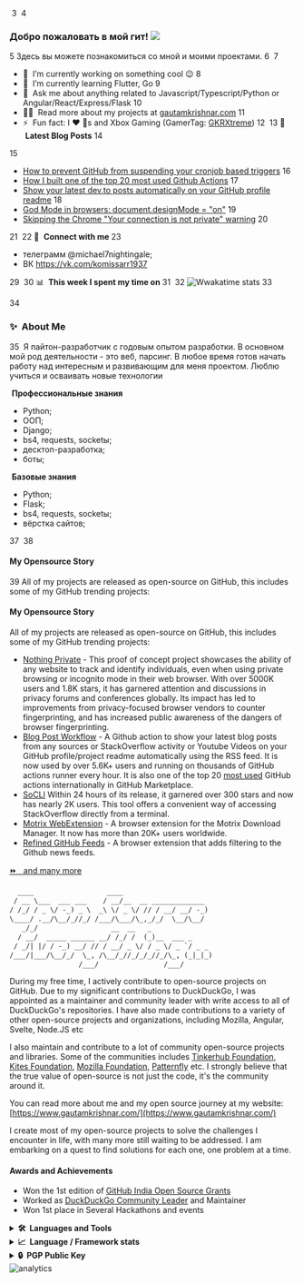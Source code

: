 
​
3
​
4
### Добро пожаловать в мой гит! <a href="https://www.gautamkrishnar.com/"><img src="https://media.giphy.com/media/hvRJCLFzcasrR4ia7z/giphy.gif" width="5%"></a>
5
Здесь вы можете познакомиться со мной и моими проектами.
6
​
7
- 🔭 &nbsp;I’m currently working on something cool :wink:
8
- 🌱 &nbsp;I’m currently learning Flutter, Go
9
- 💬 &nbsp;Ask me about anything related to Javascript/Typescript/Python or Angular/React/Express/Flask
10
- 👨‍💻 &nbsp;Read more about my projects at [gautamkrishnar.com](https://www.gautamkrishnar.com/#portfolio)
11
- ⚡ &nbsp;Fun fact: I :heart: :dog:s and Xbox Gaming (GamerTag: [GKRXtreme](https://account.xbox.com/en-us/profile?gamertag=GKRXtreme))
12
​
13
📕 &nbsp;**Latest Blog Posts**
14
<!-- BLOG-POST-LIST:START -->
15
- [How to prevent GitHub from suspending your cronjob based triggers](https://dev.to/gautamkrishnar/how-to-prevent-github-from-suspending-your-cronjob-based-triggers-knf)
16
- [How I built one of the top 20 most used Github Actions](https://www.gautamkrishnar.com/how-i-built-one-of-the-top-20-most-used-github-actions/)
17
- [Show your latest dev.to posts automatically on your GitHub profile readme](https://dev.to/gautamkrishnar/show-your-latest-dev-to-posts-automatically-in-your-github-profile-readme-3nk8)
18
- [God Mode in browsers: document.designMode = &quot;on&quot;](https://dev.to/gautamkrishnar/god-mode-in-browsers-document-designmode-on-2pmo)
19
- [Skipping the Chrome &quot;Your connection is not private&quot; warning](https://dev.to/gautamkrishnar/quickbits-1-skipping-the-chrome-your-connection-is-not-private-warning-4kp1)
20
<!-- BLOG-POST-LIST:END -->
21
​
22
🔗 &nbsp;**Connect with me**
23
- телеграмм @michael7nightingale;
- ВК https://vk.com/komissarr1937

29
​
30
📊 &nbsp;**This week I spent my time on**
31
​
32
![Wwakatime stats](https://github-readme-stats-taupe-two.vercel.app/api/wakatime?username=gautamkrishnar&hide_title=true&hide_border=true&langs_count=5&bg_color=00000000&text_color=777)
33
  
34
### ✨&nbsp; About Me
35
​
Я пайтон-разработчик с годовым опытом разработки. В основном мой род деятельности - это веб, парсинг. В любое время готов начать работу над интересным и развивающим для меня проектом. Люблю учиться и осваивать новые технологии

&nbsp;**Профессиональные знания**
 - Python;
 - ООП;
 - Django;
 - bs4, requests, socketы;
 - десктоп-разработка;
 - боты;
 
&nbsp;**Базовые знания**
 - Python;
 - Flask;
 - bs4, requests, socketы;
 - вёрстка сайтов;


37
​
38
#### My Opensource Story
39
All of my projects are released as open-source on GitHub, this includes some of my GitHub trending projects:
#### My Opensource Story
All of my projects are released as open-source on GitHub, this includes some of my GitHub trending projects:
- [Nothing Private](https://github.com/gautamkrishnar/nothing-private) - This proof of concept project showcases the ability of any website to track and identify individuals, even when using private browsing or incognito mode in their web browser. With over 5000K users and 1.8K stars, it has garnered attention and discussions in privacy forums and conferences globally. Its impact has led to improvements from privacy-focused browser vendors to counter fingerprinting, and has increased public awareness of the dangers of browser fingerprinting.
- [Blog Post Workflow](https://github.com/gautamkrishnar/blog-post-workflow) - A Github action to show your latest blog posts from any sources or StackOverflow activity or Youtube Videos on your GitHub profile/project readme automatically using the RSS feed. It is now used by over 5.6K+ users and running on thousands of GitHub actions runner every hour. It is also one of the top 20 [most used](https://github.com/marketplace?category=&query=sort%3Apopularity-desc&type=actions&verification=) GitHub actions internationally in GitHub Marketplace.
-  [SoCLI](https://github.com/gautamkrishnar/socli) Within 24 hours of its release, it garnered over 300 stars and now has nearly 2K users. This tool offers a convenient way of accessing StackOverflow directly from a terminal.
- [Motrix WebExtension](https://github.com/gautamkrishnar/motrix-webextension) - A browser extension for the Motrix Download Manager. It now has more than 20K+ users worldwide.
- [Refined GitHub Feeds](https://github.com/gautamkrishnar/refined-github-feeds) - A browser extension that adds filtering to the Github news feeds. 

[⏩ &nbsp; and many more](https://github.com/gautamkrishnar?tab=repositories&q=&type=source&language=&sort=stargazers) 

```
  ____                  ____                      
 / __ \___  ___ ___    / __/__  __ _____________  
/ /_/ / _ \/ -_) _ \  _\ \/ _ \/ // / __/ __/ -_) 
\____/ .__/\__/_//_/ /___/\___/\_,_/_/  \__/\__/  
   _/_/                  __  __   _               
  / __/  _____ ______ __/ /_/ /  (_)__  ___ _     
 / _/| |/ / -_) __/ // / __/ _ \/ / _ \/ _ `/ _ _ 
/___/|___/\__/_/  \_, /\__/_//_/_/_//_/\_, (_|_|_)
                 /___/                /___/       
```

During my free time, I actively contribute to open-source projects on GitHub. Due to my significant contributions to DuckDuckGo, I was appointed as a maintainer and community leader with write access to all of DuckDuckGo's repositories. I have also made contributions to a variety of other open-source projects and organizations, including Mozilla, Angular, Svelte, Node.JS etc
  
I also maintain and contribute to a lot of community open-source projects and libraries. Some of the communities includes [Tinkerhub Foundation](https://tinkerhub.org/), [Kites Foundation](https://kitesfoundation.org/), [Mozilla Foundation](https://foundation.mozilla.org/en/), [Patternfly](https://www.patternfly.org/) etc. I strongly believe that the true value of open-source is not just the code, it's the community around it.

You can read more about me and my open source journey at my website: [https://www.gautamkrishnar.com/](https://www.gautamkrishnar.com/)

I create most of my open-source projects to solve the challenges I encounter in life, with many more still waiting to be addressed. I am embarking on a quest to find solutions for each one, one problem at a time.

#### Awards and Achievements
- Won the 1st edition of [GitHub India Open Source Grants](https://github.blog/2021-09-12-recipients-open-source-grants-github-sponsors-india/)
- Worked as [DuckDuckGo Community Leader](https://web.archive.org/web/20210727164606/https://help.duckduckgo.com/community/community-leaders/) and Maintainer
- Won 1st place in Several Hackathons and events
  
<details>
  <summary><b>🛠️&nbsp;&nbsp;Languages&nbsp;and&nbsp;Tools</b></summary>
  <br/>
  <p align="left"> <a href="https://angular.io" target="_blank"> <img src="https://angular.io/assets/images/logos/angular/angular.svg" alt="angular" width="40" height="40"/> </a> <a href="https://cordova.apache.org/" target="_blank"> <img src="https://www.vectorlogo.zone/logos/apache_cordova/apache_cordova-icon.svg" alt="apachecordova" width="40" height="40"/> </a> <a href="https://aws.amazon.com" target="_blank"> <img src="https://raw.githubusercontent.com/devicons/devicon/master/icons/amazonwebservices/amazonwebservices-original-wordmark.svg" alt="aws" width="40" height="40"/> </a> <a href="https://azure.microsoft.com/en-in/" target="_blank"> <img src="https://www.vectorlogo.zone/logos/microsoft_azure/microsoft_azure-icon.svg" alt="azure" width="40" height="40"/> </a> <a href="https://www.gnu.org/software/bash/" target="_blank"> <img src="https://www.vectorlogo.zone/logos/gnu_bash/gnu_bash-icon.svg" alt="bash" width="40" height="40"/> </a> <a href="https://getbootstrap.com" target="_blank"> <img src="https://raw.githubusercontent.com/devicons/devicon/master/icons/bootstrap/bootstrap-plain-wordmark.svg" alt="bootstrap" width="40" height="40"/> </a> <a href="https://www.cprogramming.com/" target="_blank"> <img src="https://raw.githubusercontent.com/devicons/devicon/master/icons/c/c-original.svg" alt="c" width="40" height="40"/> </a> <a href="https://circleci.com" target="_blank"> <img src="https://www.vectorlogo.zone/logos/circleci/circleci-icon.svg" alt="circleci" width="40" height="40"/> </a> <a href="https://www.w3schools.com/cpp/" target="_blank"> <img src="https://raw.githubusercontent.com/devicons/devicon/master/icons/cplusplus/cplusplus-original.svg" alt="cplusplus" width="40" height="40"/> </a> <a href="https://www.w3schools.com/css/" target="_blank"> <img src="https://raw.githubusercontent.com/devicons/devicon/master/icons/css3/css3-original-wordmark.svg" alt="css3" width="40" height="40"/> </a> <a href="https://www.cypress.io" target="_blank"> <img src="https://raw.githubusercontent.com/simple-icons/simple-icons/6e46ec1fc23b60c8fd0d2f2ff46db82e16dbd75f/icons/cypress.svg" alt="cypress" width="40" height="40"/> </a> <a href="https://www.docker.com/" target="_blank"> <img src="https://raw.githubusercontent.com/devicons/devicon/master/icons/docker/docker-original-wordmark.svg" alt="docker" width="40" height="40"/> </a> <a href="https://www.elastic.co" target="_blank"> <img src="https://www.vectorlogo.zone/logos/elastic/elastic-icon.svg" alt="elasticsearch" width="40" height="40"/> </a> <a href="https://expressjs.com" target="_blank"> <img src="https://raw.githubusercontent.com/devicons/devicon/master/icons/express/express-original-wordmark.svg" alt="express" width="40" height="40"/> </a> <a href="https://flask.palletsprojects.com/" target="_blank"> <img src="https://www.vectorlogo.zone/logos/pocoo_flask/pocoo_flask-icon.svg" alt="flask" width="40" height="40"/> </a> <a href="https://cloud.google.com" target="_blank"> <img src="https://www.vectorlogo.zone/logos/google_cloud/google_cloud-icon.svg" alt="gcp" width="40" height="40"/> </a> <a href="https://git-scm.com/" target="_blank"> <img src="https://www.vectorlogo.zone/logos/git-scm/git-scm-icon.svg" alt="git" width="40" height="40"/> </a> <a href="https://grafana.com" target="_blank"> <img src="https://www.vectorlogo.zone/logos/grafana/grafana-icon.svg" alt="grafana" width="40" height="40"/> </a> <a href="https://graphql.org" target="_blank"> <img src="https://www.vectorlogo.zone/logos/graphql/graphql-icon.svg" alt="graphql" width="40" height="40"/> </a> <a href="https://heroku.com" target="_blank"> <img src="https://www.vectorlogo.zone/logos/heroku/heroku-icon.svg" alt="heroku" width="40" height="40"/> </a> <a href="https://www.w3.org/html/" target="_blank"> <img src="https://raw.githubusercontent.com/devicons/devicon/master/icons/html5/html5-original-wordmark.svg" alt="html5" width="40" height="40"/> </a> <a href="https://gohugo.io/" target="_blank"> <img src="https://api.iconify.design/logos-hugo.svg" alt="hugo" width="40" height="40"/> </a> <a href="https://jasmine.github.io/" target="_blank"> <img src="https://www.vectorlogo.zone/logos/jasmine/jasmine-icon.svg" alt="jasmine" width="40" height="40"/> </a> <a href="https://developer.mozilla.org/en-US/docs/Web/JavaScript" target="_blank"> <img src="https://raw.githubusercontent.com/devicons/devicon/master/icons/javascript/javascript-original.svg" alt="javascript" width="40" height="40"/> </a> <a href="https://jekyllrb.com/" target="_blank"> <img src="https://www.vectorlogo.zone/logos/jekyllrb/jekyllrb-icon.svg" alt="jekyll" width="40" height="40"/> </a> <a href="https://www.jenkins.io" target="_blank"> <img src="https://www.vectorlogo.zone/logos/jenkins/jenkins-icon.svg" alt="jenkins" width="40" height="40"/> </a> <a href="https://jestjs.io" target="_blank"> <img src="https://www.vectorlogo.zone/logos/jestjsio/jestjsio-icon.svg" alt="jest" width="40" height="40"/> </a> <a href="https://karma-runner.github.io/latest/index.html" target="_blank"> <img src="https://raw.githubusercontent.com/detain/svg-logos/780f25886640cef088af994181646db2f6b1a3f8/svg/karma.svg" alt="karma" width="40" height="40"/> </a> <a href="https://www.elastic.co/kibana" target="_blank"> <img src="https://www.vectorlogo.zone/logos/elasticco_kibana/elasticco_kibana-icon.svg" alt="kibana" width="40" height="40"/> </a> <a href="https://kubernetes.io" target="_blank"> <img src="https://www.vectorlogo.zone/logos/kubernetes/kubernetes-icon.svg" alt="kubernetes" width="40" height="40"/> </a> <a href="https://www.linux.org/" target="_blank"> <img src="https://raw.githubusercontent.com/devicons/devicon/master/icons/linux/linux-original.svg" alt="linux" width="40" height="40"/> </a> <a href="https://mochajs.org" target="_blank"> <img src="https://www.vectorlogo.zone/logos/mochajs/mochajs-icon.svg" alt="mocha" width="40" height="40"/> </a> <a href="https://www.mongodb.com/" target="_blank"> <img src="https://raw.githubusercontent.com/devicons/devicon/master/icons/mongodb/mongodb-original-wordmark.svg" alt="mongodb" width="40" height="40"/> </a> <a href="https://www.microsoft.com/en-us/sql-server" target="_blank"> <img src="https://www.svgrepo.com/show/303229/microsoft-sql-server-logo.svg" alt="mssql" width="40" height="40"/> </a> <a href="https://www.mysql.com/" target="_blank"> <img src="https://raw.githubusercontent.com/devicons/devicon/master/icons/mysql/mysql-original-wordmark.svg" alt="mysql" width="40" height="40"/> </a> <a href="https://www.nginx.com" target="_blank"> <img src="https://raw.githubusercontent.com/devicons/devicon/master/icons/nginx/nginx-original.svg" alt="nginx" width="40" height="40"/> </a> <a href="https://nodejs.org" target="_blank"> <img src="https://raw.githubusercontent.com/devicons/devicon/master/icons/nodejs/nodejs-original-wordmark.svg" alt="nodejs" width="40" height="40"/> </a> <a href="https://www.php.net" target="_blank"> <img src="https://raw.githubusercontent.com/devicons/devicon/master/icons/php/php-original.svg" alt="php" width="40" height="40"/> </a> <a href="https://www.postgresql.org" target="_blank"> <img src="https://raw.githubusercontent.com/devicons/devicon/master/icons/postgresql/postgresql-original-wordmark.svg" alt="postgresql" width="40" height="40"/> </a> <a href="https://postman.com" target="_blank"> <img src="https://www.vectorlogo.zone/logos/getpostman/getpostman-icon.svg" alt="postman" width="40" height="40"/> </a> <a href="https://github.com/puppeteer/puppeteer" target="_blank"> <img src="https://www.vectorlogo.zone/logos/pptrdev/pptrdev-official.svg" alt="puppeteer" width="40" height="40"/> </a> <a href="https://www.python.org" target="_blank"> <img src="https://raw.githubusercontent.com/devicons/devicon/master/icons/python/python-original.svg" alt="python" width="40" height="40"/> </a> <a href="https://reactjs.org/" target="_blank"> <img src="https://raw.githubusercontent.com/devicons/devicon/master/icons/react/react-original-wordmark.svg" alt="react" width="40" height="40"/> </a> <a href="https://redis.io" target="_blank"> <img src="https://raw.githubusercontent.com/devicons/devicon/master/icons/redis/redis-original-wordmark.svg" alt="redis" width="40" height="40"/> </a> <a href="https://sass-lang.com" target="_blank"> <img src="https://raw.githubusercontent.com/devicons/devicon/master/icons/sass/sass-original.svg" alt="sass" width="40" height="40"/> </a> <a href="https://www.selenium.dev" target="_blank"> <img src="https://raw.githubusercontent.com/detain/svg-logos/780f25886640cef088af994181646db2f6b1a3f8/svg/selenium-logo.svg" alt="selenium" width="40" height="40"/> </a> <a href="https://www.sqlite.org/" target="_blank"> <img src="https://www.vectorlogo.zone/logos/sqlite/sqlite-icon.svg" alt="sqlite" width="40" height="40"/> </a> <a href="https://travis-ci.org" target="_blank"> <img src="https://www.vectorlogo.zone/logos/travis-ci/travis-ci-icon.svg" alt="travisci" width="40" height="40"/> </a> <a href="https://www.typescriptlang.org/" target="_blank"> <img src="https://raw.githubusercontent.com/devicons/devicon/master/icons/typescript/typescript-original.svg" alt="typescript" width="40" height="40"/> </a> </p>

</details>

<details>
  <summary><b>📈&nbsp;&nbsp;Language&nbsp;/&nbsp;Framework stats</b></summary>
  <br/>
  <a href='https://profile.codersrank.io/user/gautamkrishnar/'>
  <img src='http://cr-skills-chart-widget.azurewebsites.net/api/api?username=gautamkrishnar&padding=30&skills=angular,batchfile,c,C%23,coffeescript,dart,go,html,json,java,javascript,less,mysql,php,pandas,perl,python,reactjs,scss,shell,svelte,swift,typescript,vue'>
  </a>

</details>

<details>
  <summary><b>🔒&nbsp;&nbsp;PGP&nbsp;Public&nbsp;Key</b></summary>
  <br/>

```
-----BEGIN PGP PUBLIC KEY BLOCK-----

mQINBFic650BEADS5FmCzS0xJPcori52uWfj3jxQXfEvein/mw9dd4Xk+4+61M36
4luKAcMVmLvlJMfi+mI5LHBdQ/AkvWVKDDBVc5aObjIj9OoozoREzJJH1OIHvwil
r63C/NtwGoR2Rzk+7YwiT9rxji68+rEijdKWekk4KofzgQLNhLxLnaKm1r8GqfAK
fN9d9kt2zrBeh0wkoNCoZX65ryWgwbwnnxbxTxfq8hpqFB9MZLG5dh6p5+jIFhf9
ObHOy5u4DfE/kqFsvLjQEeHe/POfWjDrOPV3dKW6bU+osPcKouB3VEPEgs/HYAeM
+1jQD2x+/boO1decuR6sh//m9RS9Z9M3G4NgFXGhD9Pr8ecKyiK5PlIUIJzVUilH
jMd0KMDF3OCw9/+dMc+7TvOY4/YX4UOfSfaHm895vP4lIKgcoJOuWAMXtdgPDq0R
bTFte6Sx19vtHbcSJ0n9x6tkCFlXmibQdjr+XiLGQ8GdzDKc9KEoAmQt443JlqG5
pwduTbxSX2yYnY6x1rlWkeqBH7flsL2SQXXzrPkCafqxbeNeQu15rLaLGlokjR77
RsZHfqUYZTG27e5YYwJIVdbWzV1EPv25Nx9kgOCactj4rxlQj4UXBTa4MeK651f8
brJr9VgYgqkIheEXFQcGtEZLxSgZjGfgNeirp1cPdhdXKsuZyF58z2hZswARAQAB
tCxHYXV0YW0ga3Jpc2huYSBSIDxyLmdhdXRhbWtyaXNobmFAZ21haWwuY29tPokC
UQQTAQoAOwIbAwMLCQcDFQoIAh4BAheAAxYCAQIZARYhBIEG/BF8CV2XhLwzEwHK
Zaw3XKplBQJegZXrBQk+UjsmAAoJEAHKZaw3XKplLA0QAMxXEsSD+kG8hjgVhbFK
D5V3nz69dqGf0FW7n0szK3SzJZ7Y9KSQRgr/kErPJxz/2VwE7IBOFFfit+iv2TSo
Pq0XpDS3mM8++wgJGkeF6wtNSJFHnD/s1G0j7Yg9PC5j6JEYATZ8etDXu5ecVrUd
ufr3aIKmHknxKcSCbv7+d1HdRyWZ6sEkotSqfsdeHelEnP6GRIXW3l/Xcm+l01Fc
YAhFh0S1/G8rbcZp+xJhQu69FDZ2FegG5DkWCiY/au5LqtqIfhytLgzSqpB843BA
4DYffmXScuqqTReflA0L2QGGgTBZxHX5qbiPpyI8AoYIiYLKN8MhfmFrx9W1sUff
MtN0lkJAmpy+2M9kkK4i5aniseb/m8uivFFRo1Ibm9JpTYEn2XZtdKf1UKrvXFoj
LWiNweh2OeRIdlEnJgw6G5/o+0W85tk5kvaMxjnWhiOSTao9QDRg8eYMG2lW081q
VTjwTKNVehB3QDvSmiSucg/2ZqDDcpHPE+aUqq+YiwozLiOlbcw7/vC6bPdXeYmo
jZA01fzenlfIFCN/Rz4jiRXJ63CxL7cBCCX9c3ioqqCdz569S5sE/4MGv3VH48ho
ozqXLYJYud7QumiMo37ypSgngwjL9ui+2RHduXlEHu/H5rrT5WLPZA5p4s5r0ZUc
uC/J5XrngN+91K6m6W1z9V8xiQI0BBMBCgAeBQJYnOudAhsDAwsJBwMVCggCHgEC
F4ADFgIBAhkBAAoJEAHKZaw3XKpl/uYQAJuLMfutDaQqPRpPKg8Y3at4qV5j6kAM
vdo+99/4zaBS27wKRHn1uDwVhRhTbUcmebTXmNYifN18Y1XE/lIKiiaCmRHxc2dy
+YVLyZRroKKbARJ68rzepU8Rr3jUHa2iNXWbWVOLNQ0JJ2voSuOzlP3mTHzB4r6e
LhfZbONJkokbwIv47CVzUwIg0tw633O6+xrrtXZNvbWcimERB1qT1uMlK8f+66Tx
zgcyPcBlinge/DOEwGUwVD/ZO7jbfjc2maFK8zHs2w1oKm2RjD9AV4wWqTVif0nC
CXlgXi0zZq1cWy70n42kRmHxKRDBx3c8b8tNnFeOY8xSAGle/An+dT7H4RdrMmAu
Pz6kioxkK95MkW/egB9VDzdK0bEk2iAVPw/M5v3cb72aqMfyYNulA5NPdKSIlNUv
jrElb0/9qbXx9L5d5mfympfq3guYbZlBt0tNXaLyvXlD3guPbtLaStcKvz1/vsAd
TEkWTbFb1n57yyG0IgiE9O6oOwXt4ciXp9eg+lwz7Z40Si60UHZtX/6amJkqTFRe
CraJraUKpttFipAMF0adH5gqkdqKpI7pUmDlmAkyxcRFvb18ZTKUJMVMcf6kGIIy
hvuc/EAHEefaQ+nEl3sgmHejxOwhlm7c5RS9fRQqL+5CZHFl2g+/Kgq5lLG4JuOZ
jP+8R2yYwGbVtCtHYXV0YW0ga3Jpc2huYSBSIDxnYXV0YW1rcmlzaG5hckBnbWFp
bC5jb20+iQJOBBMBCgA4AhsDAwsJBwMVCggCHgECF4ADFgIBFiEEgQb8EXwJXZeE
vDMTAcplrDdcqmUFAl6BlewFCT5SOyYACgkQAcplrDdcqmX7VhAAxtYiX0aJMimC
NGuIcc7Q1B8iOIDT+05P9mhc8/EZphFNCg790yzarZ5vidTRZ7irrGR+aOsZzB+J
+If1OS/goxasBCZG+XH5Qcvk7NhXqya9XZAoWBSn8J1EkcqJSp7K1szf+fv7pDKB
3KQ6+r9V3/zkdOlmdRLc2U3t1zmNQlZGf20V0DpylQeaot9ualxW3wGP8kR4qHlu
NG0K3p9QF+xTQJ/m8a8IJQ17gHD8KlbRzm64dbjfxnS8l95iny6fFcM8R6pCQZQD
Z5GoTPSXsHo2gayAycJg3abEq+alozkdNngqXCAwGOK9wCu6BCTDm8jdxumSGeB4
t4zPdBl4+Kjt2ns3UdLrKIDFhJg7bLU+e83yP3q0IqbPN9qK+pqBGk8vClY/n1XV
9xpOw+5be0JZcC+PMokslVhg5daJrBYXLhCj01N/QRpg8quPBc1SdD3rKExGfkY6
8olLd98HZ/HxsJGaAlv/aVSFUfiOqweMLvk6yCkpQUgn0Ot0WXBxRNOz5xQfpUqH
3rWhJCueFh422gQITtuHDDD38s5QEWTJ6zZJzodSXWJoiofBeIg+2KbtgIcDNb7x
7D1eG21ZFtWKBVh3rrjXup2SypZD0PApRc1bxHN/SptNV256qGPx0XtzTLh5//fe
nF45PZ6/WnLNJplxZbI3BKFyPDVRt72JAjEEEwEKABsFAlic650CGwMDCwkHAxUK
CAIeAQIXgAMWAgEACgkQAcplrDdcqmUY6g/+KkI0Z8l/b0GDWYqQ9rsC5G6Quze6
y4zsRKuob/pxDnvPU8kTTsiUEFym5EIVIqu8wdapHR78BYdLVrfpgIk4hKP7uliy
tDLNWSl16oXif9zsyu4QUHl5FkZWl37aAMO2F43j8jpd3d8XFvqsSk2X240x7kK0
WFd02Ez75HkPhBfv/i3sJQjTn8hCZS6wgmTTdQArSDq9VwMD4mEY6+Ub8ckExXJc
oWSlKpR4urq2ahTzlPBfTkFCIc5gnHKIyLfEuGZjYcM49WOT64+MO9C4gj/57bZv
ilVpcm1/JCE0n6JjWx8gMgqaxM/Kulxi6QjhTMjXj2nORUg4+K3iTQQXt5G0JdZA
nRpHDaNVL1nudC8L/xtEBvrTvJgn0JPqCcx+W00daBw0OLoUFibXms2/ARP3q26z
ZXBkxZrvEDh1B3CFizSwBcNEmiI2pMd+qx3TrmKHya46yI+HdZCMdlfs4a8K81no
WInK+mS0+Rv6Pq0I7JksOc644BI2uaAXhYejsxULtX1/xBkpbcqujehD1yQp42Ae
YeJt8sGks15gfZbVX7I7U/43mFgGhv8oT/BqhdBbZ17QeOznUieNKEOQ6117niMu
s4xKLH0tFaHzGh5iLncTNDAxGYTFEpDY6CmMX6KfNnv6+LyTKd/j3d9ZvKPsmlRE
b0cWDH71he6tbfG0KkdhdXRhbSBrcmlzaG5hIFIgPGdhdXRhbWtyaXNobmFyQGxp
dmUuY29tPokCTgQTAQoAOAIbAwMLCQcDFQoIAh4BAheAAxYCARYhBIEG/BF8CV2X
hLwzEwHKZaw3XKplBQJegZXsBQk+UjsmAAoJEAHKZaw3XKplQ7cP/ArAq+YrAyQn
CqLOpWhns71vbaqIBvYyLpu6yM6zXXaARZkVrBnAKnTmcnlvyYdDkL0HbS7uN4s2
pwTustBGYy98dBNBeW9f1ci33Petk1rnFHO0UBUQ407dSuFJk+PeJa1/3U/JOH39
QkqAQhWIWSpFwXeLv7TKWDhcGWCceRk4atKoEvwv4AA9VM/atrqEQbYyM+O2VSB5
9MrEEx+xXmVoL4BvwvBLV1B6skIKwbuJ7yTjfbDChykVqyDUL6RjZgJ0/owwr59r
F4piMjkYXw3iAD5B7DCw26+kZsoaO+HQTyfqQPHCMjB3Rial/NITrYlyXCtac34e
Oc7MReBJST9OjrEehSjThGZo2FT+xFn6s6PEXYedaN5+zmVf1PoUUFZMGIVEfxDZ
LcIgv4JJYh5gVhWbOgc8MB+q/SDGgLTDuU48w95OpzMT8G3U2rPLvOrdNQ8R79gF
xl7kW0KGjbgiqGakRcUVVOaD2N1LPI1gghZpwO3jDvN8Ln2rwxGcEH1v8htdGglg
frBUzh7VlHIDU6hoTJdDa3DinE1ds3Ljt6gW/kK34OSUxiBiwjudCFYco/2HlpN7
ts4fe+eHFufl2Ux4GkmzasMf5Ybw753aQY2uSIyBeDWJTGByy1XJ7nOvPwHpsNle
ApyzLA2QjFhnGsThmv4kArHtXg4K2bLMiQIxBBMBCgAbBQJYnOudAhsDAwsJBwMV
CggCHgECF4ADFgIBAAoJEAHKZaw3XKplKL0QALQUqBbKrYr7OBXw8p28DZtsF09B
A/Y6HBFgaDltuHWtEuRCn+I28VYjsIrRy6hdbKdq3LqrglKPy8CxNGq89eNcdfXX
WsodsMUDPZeTdEpIksFVsgZnO/mAWt1zs1FDShIowaYgPyOOFl0qsEFhH8rPGJfp
nNJUWauiu+aaLywZ0gVV7u/ntycVEQ3SUI7bsEpO65Bqe9LGwkJ7Gd/B4tzPdWX/
nQ57W07OdN0coprzGtecSNGeNEqfE6cG/w2epDVx0iBgUMFHZmPEB5nmkmgiDC88
5gl7SRem0FVXFw4QjqiY26IW7MY/SNccfO5uOMA21TUqcNjhGLj36VLBbtzOH7ul
71qVB4+h7N2XGZ+GN/DX/o2OYVCQHjxkQEk8Qo3+frCTPMfliPObkZkfjAl8nbhD
ombkTCl5993cYSBcXRC7fgh1TiQvXht8lW4luqdkAeL8ivTGdEqMAOzykPXob+PP
s4aC87E9/j2M357SOMnPdjp3VEGo2JqY2fJutuY5iwY4+VTToNDmp9Or9hApQOhV
J98Mw4lg4OkQZKMle8g8rfRm0ccn63FcIsSX3deJtSbd3wqxbz48gwtPHD5dXb1d
yZQgdwUOJBpQJUxbXB3bvwIQZ7fZitAPilAbGk2K03YW7zdOGRJB/ipMSKj/6xcL
RgaECperkYElYpsXtCRHYXV0YW0ga3Jpc2huYS5SIDxnYXV0YW1AcmVkaGF0LmNv
bT6JAlQEEwEIAD4CGwMFCwkIBwIGFQoJCAsCBBYCAwECHgECF4AWIQSBBvwRfAld
l4S8MxMBymWsN1yqZQUCXoGV7AUJPlI7JgAKCRABymWsN1yqZb56D/4y6KOzCspv
oTUbRiwlvqjig2+BBbpcFX/xClE8Sp09D4wiSBCLcFGEFI0x6Db+I0q4zF9xji5a
5IDk7ni8zU0lRVCcVuPt2L54NbB+b0dQwIRjoqiegx6iDJ2/yRIr/fGRvRYG1tIx
LKuSUUykiHz+0ZQPiRY6vrUQWaoD+1NRdq/xLbr9zRNFGO6ln8cyhsZI2qIiLnag
/eqkCh5ZpiH2TH65EhmkV2v0c3+c1zAUYe9DQpO1eqLOdkjF8IR/TNCLIuuFmprg
G2XjJXAmWzJHi/Q3/hQadIV435zZ20FenQ6Uu8PZI0Ly2rMysxPJ0kGPS9Yg+fJ7
TaqbcUVeb4McuH86wu4E9TuG3CpoZN2A05jwG/m6B6AcLwQU08UDRmbIJH63UJOZ
YTSOkyQCpQmxhaKo5Ty85ek4cX/7Ya1Lcj6PS3/PHJtzIeFsZySoM2Ykf3qrjRNE
5qrfZOvfoq81p6yEvTreGQqoUNnYTO9PLilSz7pEi9gPbGh/waBc9BoCW9p5gw7c
HS29JvlwGbT7MGHLsVWIpnUdz34plS9kgZ20iBvViIrX8D6jmmfiMUz9npKuoZ+g
uuuh16eA3nUNUoITaTmv+ngsTqEfrMqRVPx8LLJ32hz833Doc4EgKzOoNwgeiiEj
lfPT/14UthyJ1Bkk9c59SgnW/oInJ1vgCYkCTgQTAQgAOBYhBIEG/BF8CV2XhLwz
EwHKZaw3XKplBQJeQbNZAhsDBQsJCAcCBhUKCQgLAgQWAgMBAh4BAheAAAoJEAHK
Zaw3XKplEOEQAJ8YGdI5c3CZj8BtbTjbmqFbN1HPfm8I6D+8h17j4cX9zTwWLcwz
V66CpA/lcEIqCdwuAAFBTyNcQ+xYqDdUID1LXyyX+WR7yeUVoei7/6udi0zi6M+1
f5HTxfZnKFTlHtyjBKHlK0On3pvyiZsHleU47mRPrFhJBAvV5HGCvou3b/vNs3xC
YLlLYcoqiz/c2XG1/leklITNYtSVb4IxUxHutekzQW7xwSKZFnrH40aHi689Z75t
3dJT9j12i5PlDehfY4U3YqOUxxQJvhUwceQ8ONfaE2sUZu7gcyL+n8XQSuxe7Pw1
/WWM1+k+Sro6piHmCfrr72GOw0ZSEQpQ927UR5LhLeJLtkqaH92R2h3n6wQlJYPd
rcyKUgNSAkdQrSKQYxDfK6HPZAXzDpJT/e1itWeQV4NAEOBqtz7Bpflu735JiHsH
XhcYk2me+DCtmYPZPrQC0p+p2ZjQuamseRjjjNHGq71IwK3xCLB+ggG6g0cntngD
rZZGfWqDAiWC/5Ffv7x4FYHFmQxau5nkpurDJ6zVCQ/y9F8L7XUQcMWkZofixdKa
iDFnpML3t6RUfAGtgeyRpw4k/m2s3uZAU2Sx114oO0K15Y5J4591Ou8M5ZKuhIqe
CqsR3tQMRivx2J/lowahaKyz7ohkkvB4URvzl/CsAH/Tkmqq0S9xvF/KtCZHYXV0
YW0gS3Jpc2huYSBSIDxnYWtyaXNobkByZWRoYXQuY29tPokCVAQTAQgAPgIbAwUL
CQgHAgYVCgkICwIEFgIDAQIeAQIXgBYhBIEG/BF8CV2XhLwzEwHKZaw3XKplBQJe
gZXsBQk+UjsmAAoJEAHKZaw3XKplfI0P/0GNEFe7jGFFrPdFuFCedZS9gdHV+Czq
hq4R+DbVc+ybhG4xBG1ee3gAbv2q4dsT7VIXOLferE3rVTiNcZIioo5iJXxbHFVf
oViqWbG6P/DWx4JjLX4g8aIFyWbGlbYxYQznd5FJ2V2z9BeKZGLVrHXIHYXDvNd/
QeVy/fVAqwbpqjgz9RGfMvZZrYQi5EC2TG+Ko1Y+ynWtWJPAzRQ23j3vhhtEvvn/
bjEc++n5IvwoqnJAf9OUSltqQj4FX4WUaV+rGxIRtTw75zOWQEQMPqrUVBhJKJEb
RKM0iluCNBrGMySlxQfC6dmjpxBckLnBAGpXrx6GcwwnuK98z/cx05cnve7/5kEI
aiokdcKqzc+bRhqKfjaQC9P1HIRt4/CjoiF7DleIMNI4pXFIjOARNiTLwzyWL8WT
l2i0CCd7NfRD8ewkpfgxv3ro9LjMDvRk3PTDmg4yZJotneg77j8oFoqCLkKT0u3t
7OFJBoQPpf9v5wzJyxM7/TtaU+ZMDKkmMqyjjKNZiyODirWAOgWusGgG4GL1aKV8
Ny2gCDNWYHKBUKyuZ72aEBCqQElSCSmBsoTmJPasicQt1YqmIwo7z8+XzCw95AaU
mrRuGDkva2bKC2J2cI1AyZoA9rAnxpDAvcqgpK6JtDZyzJl4yTlH7iAuV85zMQn0
Y5DjN8DRpkPviQJOBBMBCAA4FiEEgQb8EXwJXZeEvDMTAcplrDdcqmUFAl5/Ln0C
GwMFCwkIBwIGFQoJCAsCBBYCAwECHgECF4AACgkQAcplrDdcqmW/ow//WMU8J4W1
FXfTfJhqfMkGnn1gHPT7gi0LJsJQaXPA0qV/eXxTQHtK7RD9yY0pCVmXbuGNgrqi
LXCDqRPK1mR3aaR8FO1vdygq37wCc4a8vvy20DmJXNUFYR+rqGW3nTdDLenGfDH4
WO84Eehs8Ufh6fmIJWZWX3T/PsrLGoxTsHfKCLjIndEprGXzux8lWmHrXJeZEKdw
WoCTn/ygAcMf/Ac7Ri0PzJ0zsjis/8P6LvLXI+queVDOWO8+q8NXhAmzxoAoduTI
zLW2lbpjuZChi7cFWDdvNWXYvbRK/0v5p8QcPDIw+zT8c7lo8JXzfBNlHRmaWx5C
k2szfPCbkWA9tyiy3RXKkldzUtVv1wKF6p5iGZc/Cl3xtHy9i7dmqQ60YG/TTQrh
vJifwmoKLipY14ytO9sBuUAEzAHjVeY5LM9541Ek8GaqYKzvnu+1mnIl+V4IYNPX
Z4X+SA+cNrt9oYOw+ly2Fac0ZLMFKkm3kTyxOuoYH81k3nsDeHt/t2Z6Og2PHb79
uzHHcXbGQKJk0nM1oRiyc+ikpAWPuf4mhib+vE7mxL0BsijU/AXucmX+l4EskcnD
q/olowRGYm29uNZ4RnwXKr9q/pMFoA2+r6u9/GvZ+87AHRQPyF72VxP+Ge2jVXkC
JgHOcvbmiuubxrwE7/zf74T7JscXg4VrFV60K0dhdXRhbSBLcmlzaG5hIFIgPGhl
bGxvQGdhdXRhbWtyaXNobmFyLmNvbT6JAlQEEwEIAD4CGwMFCwkIBwIGFQoJCAsC
BBYCAwECHgECF4AWIQSBBvwRfAldl4S8MxMBymWsN1yqZQUCXoGV7AUJPlI7JgAK
CRABymWsN1yqZdUtD/478kII9XpCK87xQaZcLnDVCaC4tO+/+GPSSvCbP6MkSGPd
iz68hSJlJnNruORWpdQl7g6N0YwrES+f3jkc/A9NemF2BC+GeJ6Lq5Bkw3MlS18u
z9P6OgCZowLSxCXMQrSnhrvZA2xzblgH16WU0qVdXew3vdAtgXTnqAfjpCD6y1R+
1abqHJD+utO+fDW8ICLd4hV++YrxIJfLd2jADLxmhFEugiI9lc7HKHb7G16DIOhb
GFASVqPIk0UO97UYa7XZQ0uTn5lMqdNEMLH3iT4VAy7Fvg5mifxMr8wNRW/RMTHs
kQSwWt8EIr7QxEOhf88A07EqT3Ap2VCBWkFkadUQirxC995BC/o/qBFkIQv3knQ/
e2gNTAux98RdcOxtWQeacTgl5InCj/Qxue6Kse3eTcIDqAq74s4IuONbpoHguTN2
OpSA7YhlkLhS0DqbFXX2T/a9ZUFFgvh4J5zJHNVo2WilPlTjnSdESsFFuEx5Ei9v
C6ldZi7+7YWHoBni0EPu9NEQmv4PToeWGasxMLB43HlgAcW+ip54l5dC1jtCyVqU
oQPTDBemXuz9FQ6KSfXkMnVl9ZHERChh9Jsvu5CDUu2h4/q+SQjpn2K0NEllihbs
PEge4J0t6KKeHmpqAgPyar/Cpk+asgSitcSMbao01arcjdszlK6Q9osAcKeJbYkC
TgQTAQgAOBYhBIEG/BF8CV2XhLwzEwHKZaw3XKplBQJegZWkAhsDBQsJCAcCBhUK
CQgLAgQWAgMBAh4BAheAAAoJEAHKZaw3XKpltJkP/2RvtnN/S6KsqNqCZKfVRwEh
IQaHg7JQtXkm54x/9DWdSHb5/3Gy5lGs6rVAdhnWFiyXDvJWpejoxsG2GTS3Xe1i
gT1q5kLYoPXgEAKXerhPd4eDbk2punaNqFbV9S/MRiSKKTB7I+3lpXOH5UB0F0E+
VI/ADLA942Xw16fQ5kRqwVD/j5bj3X2S6oIbw+ADCqtqINdYYJxnzGP8HfkH+InO
O+dyufPSYnxf7rXEdRAPH6eMf4vbP5K5FvOYN0+Q9I8Hnn6d2ej6z7Wnj4zx/CPq
HX4YyyKTgvVdlb7cEFu2I7eGLZeAqYI7ABco73gxpsBqXv1Hv9q6UGu00sz/078y
pdh1valm+VZHgyiiYf7kGUK/yPBhSriy9ZZT0ze7BY3KStkfwisMbW/U/izh4rrB
izbUeQNcEIdBH5XQ4U7s/9mmdY6GUxNQ2rqltBSDAHUuhfZY1VsyfgmnbBJV8oTq
1QRQ9+8hMMGPmYD3FaglvtrrEB3fTCsgIln8EykoZpsyiYR7Ivlj31Vt/5hz8Wzb
PsgvFV6h7k0n3mdKbpTVyNBCde4s15oMcHyt3CXQ+KPxdG/9LVo57d/iKby97elK
grkQQnjPyAEl9wiQcQ4Y762qJcaEtAakOfPmltBmmbfoTj32MEIC/7VkDYY3vfPo
im/vrUQfUlChkgJiYV5MuQINBGLxrPkBEAC1ns4KpNZmnCwgmp/KVnubzx+Irue9
Pgukptxdqu/0Z4B0iBAbdHuImwtqRmH6bw60kLsrgQ+AOFec9D5AYtx+7EhsXivm
iBKf0EoEol7aWOdrEd1KY4qqW1joSdLfvwuuDy6LjuX/TQr2IqYgxhz4YbDUWR13
2xE9ypTD9m/3MUNQTd78XAIL+2a48ChaRtc/4TYZMhWxCpZlbdeX8Yrlki050L/n
fzqAs9jHuO/on91bSbDDBxy0hr3TgKVnt3p5torakJILk0AkH81Lhv6qCAf7GpDa
fUjXMrALiodsa35Xfqhk5m3kbg4y1rdKU5O5ybNCn/tqM8kPUE0w6lbuX/WqYKHB
Hs8sGLZK6VfWSpvc+Dn+Bzc18lFlOWdAgE8TVK6k0MDp2+B7Q4z4oY19FZdz01rq
saQDD2o/Ppr+Z0MZMG5yFZJ7qjfyp+Yd4296bPd0eCBoftrgmAR2a+qQlzMRjLWu
QRw4ssJqDaTAJ8KwGk3WETqMsP72lvEvtvp8DQqVYn3hI52OWz1XZKDecrQTYA2P
lt3ylVMxPHedQGn8dDgegeAGSdFmjg6QYASUmp5wuM8ZQvuBPcePyWcT547i+deL
QivR2RdsMdq/qgfK3JAL7YQxlq7llhvC4Ik5M2KsdDG2PR2HGUVg/PVxxYtF9u3f
GQtxX/yPN1ZXAQARAQABiQI8BBgBCAAmFiEEgQb8EXwJXZeEvDMTAcplrDdcqmUF
AmLxrPkCGwwFCQeGH1UACgkQAcplrDdcqmVVhw//ZY8EwoWxyHfZuibJUn3mbHfx
ByiVoGhKkUkjaFsuyvpxbzUOfARU7BUuu7mFE+igcvpEutCGNx0tXxrTsnG+EsiC
3VJNaEner0aAyM9dhK9JWyAX6+BFx9jMdtQ4roR5nQuM8NtJoymjnwTRQltmYI3r
ASWOiBO5qiTIyQb+E0yvv8q9wS3AmbGUcC0zpkBBInnAnpxl6kcpJj5z4vAK0tqu
96ssdLTGeT9tYVWRO/UncXSaDtY5wxnWRgXPC64GBxH3AYP6X3cgqPjHBUkBFctP
6CqoNT59JhoDlpwLIaLmTyAlBh+0ydlDPtUtNO82mM35KLHU0+q+Bq6kCfrgaM8G
cGJIv3wXmA5sRMbFomWMW+5u40zKpWuFEbySPbz2XB6Q1FMDfQi5O+xO+K6576rn
narY8c3fiGZgyhS9lPrrOn+V2oWiatzAZVZDqW0rpcDgx8t1QDAEOfeseX9AflnL
oxznnm+7SLx57hjrYbBd9FOpKfr3Fu0phPTx9Ftc+hLqPJsX1UJTa84r5UZgELvB
ryi5tNmsgztvF5U9VP93UkjTDZOJe5nLB+toEMEuHQ+nl7p46mzcDjGDeAAg964f
wP+XmK7XBdUpjHdH3nQd9xSYekwwf009RP8W3uH9COA8C4dLuXv1zm7Gc6tnYE3Z
v2cAe34YVqatgP0z8vu5Ag0EYvGtKAEQANFty5AN0wZWx3vBbcOMgMcw8dtKXCuw
s1iIonhKMsnjHXdtqz0Jlz3ZxyV4b2szLNg1TxqBEeBZr2cs51CLyySmx1RprOol
Mgsrx+O4ZeAclI9aEhjeMQ3diejHyamDaKPv38A2HfAFZXDAb5ITIGvslqVVmEAP
v9VKurdZfBZ2cpEUNxMbUSKtcaKCRNwOpCz0YBeFvR6WeB+RGW2aKzCe6gumIpKX
lTq3e4SuZSmz9ZIpQHLxG7yIKE0bj2YE+UMlKAEUf2/H+jreJZMO4aYZHINg6lUP
up0Ym+qyu/3OAmgfFnD2Ws3K1GToEgNSDYtUhbW9SsgL0jMZV/YY90PnPRqbsRxn
VuFeyvepX8xAsvquyqlXcKKO9GSTftua4kC9Wh5IugP4eC6VdfilJSNcbjKND8MD
q2BdshtxH6n64oM3Xdl3tNffOTc51hB3gzPiUuF4Xhw6FZhksr8LdVmjrBl0y2No
5UGwpFl5kiO5eW9KZZPEnpZL4Vl+CHc62rYgJrfjR7hmW4wwQqgW2gF+Lo5Bzlja
ktJQX5W456zczST9q+cvlRy1ffsxC975qHB9L5NARTgVtAY0yd7EY4HQOh6gfJ4y
EgKnWfCrXxIoKDlUI706ThPcxajMmGQFoycNxkNoruybVtRY9JHl1eRZ+pzRg6pl
sj1c0Oo1Qk7NABEBAAGJBHIEGAEIACYWIQSBBvwRfAldl4S8MxMBymWsN1yqZQUC
YvGtKAIbAgUJB4YfeQJACRABymWsN1yqZcF0IAQZAQgAHRYhBOSMr1acLUVttgXD
BdYkOTQcCqvTBQJi8a0oAAoJENYkOTQcCqvTfzQQAMrOCsry8deW18Q73Kz0+sa6
GRtO9geP3hIurcUyFLSmwry3FirZ7qt2y61HjpKvNstF+2TLV+tvvCq76+YTm0Bi
d9S6AifO45BCe7k/by8afj4dwAU4YRiFRhY5ppS5JBI6Mpyq35eELXtO0aoy4f0N
aaQpiR3/d7wiYN/1hm3qW1Nxv3ffFIivHssVACYaU84wir0PHTnqqpWCLgtjPemo
jCbqxY6s0ljRWFN5bOOzEaLddjGseZ0+0kE+SoNcNEpGQqaIJQuXMycz+wYezcSP
W6F6AOG/O1ZIvGpFK1jaFffiDT9J+dyHLYqHhUt0/x65WcRc2VhutuULZy7OIRU7
atEvFWegdMwqQ396e2oImZJ/LgeXKE08X0kdOJGpvRN9NTB5IeoTJmqDNBuHpBUI
1eyjwrPcRt+lYVMmWJXHOqPUNd34JDsyDTFDLhNYwSOBjH2WWarFpRausP9fgB8k
NMZlW2fMum3iNYt++/qzfl4qLYByGlnUka/eRRShR3ZhVvb9PtuCIM+jOreJRb/t
JmVfiIueC+sJVRzgO/VZSXGmuVjzsRqmRJgYq9eE01d//VlZcXQe2rb0/1B92KOm
4x4i1npnWrNSIr2YB17KBU2Q/JojSp2+A044yvKl6gE5PPM38F8H78hxwH0RPOgE
zi6FaUh4RlkWVxlx0L1tcw8P/iFwyHANF1B4j/SmdPYlTE5YqGmSaSUuCpgX+vwU
f5mwoieE3HY6MLW3bBtN72JyhODPoke/4sY62urJEXgizoeqpCxkUGLo2svScf/i
Jw/HaBzKxydZCmcr1Tn4+SsvPeJX1LbDdIC4pRdOSA0FJ4ZYIngwwSdYIxV6Czuz
AdbSU7anVjgWEwgFI8tK5AkdbSVh8/adrAnNv2LNU1e+oqXamj2rieq9DVbIDUEN
q9+Yn20eMvXxsBvQy5KJXEXKXSqD1Eq1/qgBa/Nf/jstb/uyei0v5csrttXLxE/W
r887ZGFKxpJrfmKMYJLPWodyHI9Ra2/DKlb1iqSKZcgGKaDUuTCb4Fxm6ssYumtw
In9a8AK4zyc4W7vsg8ZEQRCTUOukSuWC1o2ALpR1EC5xdy0ozFesuvEOy2DKWjrx
Jt6CUYGRygtCcMfQSu7iv+8xQQBML15lgwQfLjhGURzgY+hA2lBXagA9eP34fLX7
5EKfhvQLR+zvb59SOa2623z6nAQ7b7FrtDKOP0GZnsBLnItmHVbsMFeUErWs0nat
gYsFJAuwsm4O7avhk+LUFOcHqWuzLi02+VVyVBEZ59jve5W6owpvEzTERdvN5yee
r9oSyv3IZulSQ2xILpiFlQtVPhCiIGoXWBbHrzOrtvD/+K1cCm4+ixqr1FKOa4QU
hjDs
=b3bX
-----END PGP PUBLIC KEY BLOCK-----
```
</details>

<img alt='analytics' src='https://profile-counter.glitch.me/gautamkrishnar/count.svg' width='0px'>

